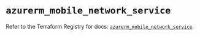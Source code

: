 # `azurerm_mobile_network_service`

Refer to the Terraform Registry for docs: [`azurerm_mobile_network_service`](https://registry.terraform.io/providers/hashicorp/azurerm/4.35.0/docs/resources/mobile_network_service).
